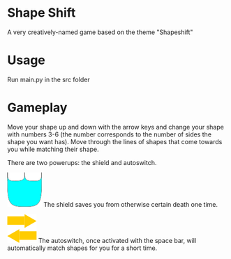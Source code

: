 # Shape Shift
A very creatively-named game based on the theme "Shapeshift"
# Usage
Run main.py in the src folder
# Gameplay
Move your shape up and down with the arrow keys and change your shape with numbers 3-6 (the number corresponds to the number of sides the shape you want has). Move through the lines of shapes that come towards you while matching their shape.

There are two powerups: the shield and autoswitch.

![Shield powerup](src/assets/shield.png)
The shield saves you from otherwise certain death one time.

![Autoswitch powerup](src/assets/autoswitch.png)
The autoswitch, once activated with the space bar, will automatically match shapes for you for a short time.
